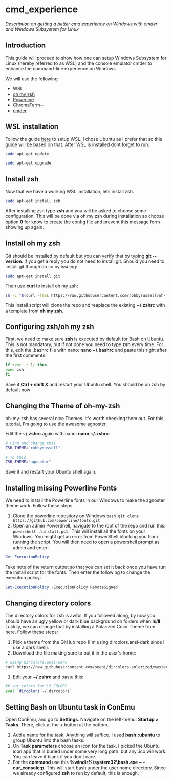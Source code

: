 # cmd_experience
*Description on getting a better cmd experience on Windows with cmder and Windows Subsystem for Linux*


## Introduction
This guide will proceed to show how one can setup Windows Subsystem for Linux (hereby referred to as WSL) and the console emulator cmder to enhance the command-line experience on Windows

We will use the following:
* WSL
* [oh my zsh](https://github.com/robbyrussell/oh-my-zsh)
* [Powerline](https://github.com/powerline/powerline)
* [ChromaTerm--](https://github.com/hSaria/ChromaTerm--)
* [cmder](https://github.com/cmderdev/cmder)

## WSL installation
Follow the guide [here](https://docs.microsoft.com/en-us/windows/wsl/install-win10) to setup WSL. I chose Ubuntu as I prefer that so this guide will be based on that.
After WSL is installed dont forget to run:
```bash
sudo apt-get update
```
```bash
sudo apt-get upgrade
```

## Install zsh
Now that we have a working WSL installation, lets install zsh.
```bash
sudo apt-get install zsh
```

After installing zsh type **zsh** and you will be asked to choose some configuration. This will be done via oh my zsh during installation so choose option **0** for know to create the config file and prevent this message form showing up again.

## Install oh my zsh
Git should be installed by default but you can verify that by typing **git --version**. If you get a reply you do not need to install git.
Should you need to install git though do so by issuing:
```bash
sudo apt-get install git
```

Then use **curl** to install oh my zsh:
```bash
sh -c "$(curl -fsSL https://raw.githubusercontent.com/robbyrussell/oh-my-zsh/master/tools/install.sh)"
```

This install script will clone the repo and reaplace the existing **~/.zshrc** with a template from **oh my zsh**.

## Configuring zsh/oh my zsh
First, we need to make sure **zsh** is executed by default for Bash on Ubuntu. This is not mandatory, but if not done you need to type **zsh** every time. For this, edit the .bashrc file with nano: **nano ~/.bashrc** and paste this right after the first comments:
```bash
if test -t 1; then
exec zsh
fi
```
Save it **Ctrl + shift X** and restart your Ubuntu shell. You should be on zsh by default now

## Changing the Theme of oh-my-zsh
oh-my-zsh has several nice Themes. It's worth checking them out. For this tutorial, I'm going to use the awesome [agnoster](https://github.com/agnoster/agnoster-zsh-theme).

Edit the **~/.zshrc** again with nano: **nano ~/.zshrc**:
```bash
# Find and change this
ZSH_THEME="robbyrussell"

# To this
ZSH_THEME="agnoster"
```
Save it and restart your Ubuntu shell again.

## Installing missing Powerline Fonts
We need to install the Powerline fonts in our Windows to make the agnoster theme work. Follow these steps:
1. Clone the powerline repository on Windows
        ```bash
        git clone https://github.com/powerline/fonts.git
        ```
1. Open an admin PowerShell, navigate to the root of the repo and run this:
        ```powershell
        .\install.ps1
        ```
This will install all the fonts on your Windows. You might get an error from PowerShell blocking you from running the script. You will then need to open a powershell prompt as admin and enter:
```powershell
Get-ExecutionPolicy
```
Take note of the return output so that you can set it back once you have run the install script for the fonts. Then enter the following to change the execution policy:
```powershell
Set-ExecutionPolicy -ExecutionPolicy RemoteSigned
```

## Changing directory colors
The directory colors for zsh is awful. If you followed along, by now you should have an ugly yellow or dark blue background on folders when **ls/ll**. Luckily, we can change that by installing a Solarized Color Theme from [here](https://github.com/seebi/dircolors-solarized). Follow these steps:
1. Pick a theme from the GitHub repo (I'm using dircolors.ansi-dark since I use a dark shell).
1. Download the file making sure to put it in the user's home:
```bash
# using dircolors.ansi-dark
curl https://raw.githubusercontent.com/seebi/dircolors-solarized/master/dircolors.ansi-dark --output ~/.dircolors
```
1. Edit your **~/.zshrc** and paste this:
```bash
## set colors for LS_COLORS
eval `dircolors ~/.dircolors`
```

## Setting Bash on Ubuntu task in ConEmu
Open ConEmu, and go to **Settings**. Navigate on the left-menu: **Startup > Tasks**. There, click at the **+** button at the bottom.
1. Add a name for the task. Anything will suffice. I used **bash::ubuntu** to group Ubuntu into the bash tasks.
1. On **Task parameters** choose an icon for the task. I picked the Ubuntu icon app that is buried under some very long path. but any .ico will work. You can leave it blank if you don't care.
1. For the **command** use this **%windir%\system32\bash.exe ~ -cur_console:p**. This will start bash under the user home directory. Since we already configured **zsh** to run by default, this is enough.
